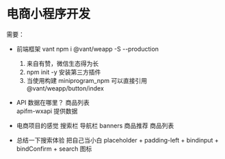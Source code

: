 # 电商小程序开发

需要：
-  前端框架  vant  npm i @vant/weapp -S --production
    1. 来自有赞，微信生态得为长
    2. npm init -y
    安装第三方插件
    3. 当使用构建
      miniprogram_npm  可以直接引用
      @vant/weapp/button/index
    
- API 数据在哪里？
  商品列表  
  apifm-wxapi  提供数据

- 电商项目的感觉
  搜索栏
  导航栏
  banners
  商品推荐
  商品列表

- 总结一下搜索体验  把自己当小白
  placeholder + padding-left + bindinput + bindConfirm + search 图标 
  

  
